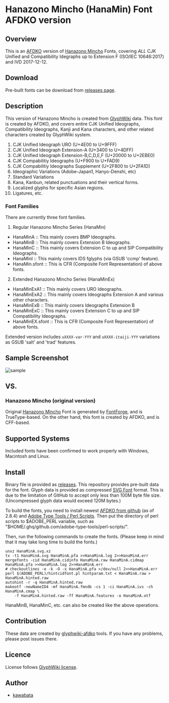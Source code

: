 Hanazono Mincho (HanaMin) Font AFDKO version
=============================

## Overview

This is an [AFDKO](http://www.adobe.com/devnet/opentype/afdko.html)
version of [Hanazono Mincho](https://fonts.jp/) Fonts, covering *ALL*
CJK Unified and Compatibility Idegraphs up to Extension F (ISO/IEC
10646:2017) and IVD 2017-12-12.

## Download

Pre-built fonts can be download from
[releases page](http://github.com/cjkvi/HanaMinAFDKO/releases).

## Description

This version of Hanazono Mincho is created from
[GlyphWiki](http://glyphwiki.org/) data. This font is created by
AFDKO, and covers entire CJK Unified Ideographs, Compatibility
Ideographs, Kanji and Kana characters, and other related characters
created by GlyphWiki system.

1. CJK Unified Ideograph URO (U+4E00 to U+9FFF)
2. CJK Unified Ideograph Extension-A (U+3400 to U+4DFF)
3. CJK Unified Ideograph Extension-B,C,D,E,F (U+20000 to U+2EBE0)
4. CJK Compabilitiy Ideographs (U+F900 to U+FAD9)
5. CJK Compabilitiy Ideographs Supplement (U+2F800 to U+2FA1D)
6. Ideographic Variations (Adobe-Japan1, Hanyo-Denshi, etc)
7. Standard Variations
8. Kana, Kanbun, related punctuations and their vertical forms.
9. Localized glyphs for specific Asian regions.
10. Ligatures, etc.

### Font Families

There are currently three font families.

1. Regular Hanazono Mincho Series (HanaMin)
  - HanaMinA :: This mainly covers BMP Ideographs.
  - HanaMinB :: This mainly covers Extension B Ideographs.
  - HanaMinC :: This mainly covers Extension C to up and SIP Compatibility Ideographs.
  - HanaMinI :: This mainly covers IDS fglyphs (via GSUB 'ccmp' feature).
  - HanaMin.sfont :: This is CFR (Composite Font Representation) of above fonts.

2. Extended Hanazono Mincho Series (HanaMinEx)
  - HanaMinExA1 :: This mainly covers URO Ideographs.
  - HanaMinExA2 :: This mainly covers Ideographs Extension A and various other characters.
  - HanaMinExB :: This mainly covers Ideographs Extension B
  - HanaMinExC :: This mainly covers Extension C to up and SIP Compatibility Ideographs.
  - HanaMinEX.sfont :: This is CFR (Composite Font Representation) of above fonts.

Extended version includes `uXXXX-var-YYY` and `uXXXX-itaiji-YYY`
variations as GSUB 'salt' and 'trad' features.

## Sample Screenshot

![sample](https://cloud.githubusercontent.com/assets/217020/3786962/fa5527bc-19ef-11e4-83b2-bf14a32602e2.png)

## VS.

### Hanazono Mincho (original version)

Original [Hanazono Mincho](http://fonts.jp/hanazono/) Font is
generated by [FontForge](http://fontforge.org/), and is
TrueType-based. On the other hand, this font is created by AFDKO, and
is CFF-based.

## Supported Systems

Included fonts have been confirmed to work properly with Windows,
Macintosh and Linux.

## Install

Binary file is provided as
[releases](http://github.com/cjkvi/HanaMinAFDKO/releases). This
repository provides pre-built data for the font. Glyph data is
provided as compressed [SVG
Font](https://www.w3.org/TR/SVG/fonts.html) format. This is due to the
limitation of GitHub to accept only less than 100M byte file size.
(Uncompressed glyph data would exceed 120M bytes.) 

To build the fonts, you need to install newest [AFDKO from
github](https://github.com/adobe-type-tools/afdko) (as of 2.8.4)
and [Adobe Type Tools / Perl
Scripts](https://github.com/adobe-type-tools/perl-scripts). Then put
the directory of perl scripts to $ADOBE_PERL variable, such as
"$HOME/.ghq/github.com/adobe-type-tools/perl-scripts/".

Then, run the following commands to create the fonts. (Please keep in
mind that it may take long time to build the fonts.)

    unxz HanaMinA.svg.xz
    tx -t1 HanaMinA.svg HanaMinA.pfa >>HanaMinA.log 2>>HanaMinA.err
    mergefonts -cid HanaMinA.cidinfo HanaMinA.raw HanaMinA.cidmap HanaMinA.pfa >>HanaMinA.log 2>>HanaMinA.err
    # checkoutlines -e -k -O -x HanaMinA.pfa >/dev/null 2>>HanaMinA.err
    perl $(ADOBE_PERL)/hintcidfont.pl hintparam.txt < HanaMinA.raw > HanaMinA.hinted.raw
    autohint -r -q HanaMinA.hinted.raw
    makeotf -newNameID4 -mf HanaMinA.fmndb -cs 1 -ci HanaMinA.ivs -ch HanaMinA.cmap \
        -f HanaMinA.hinted.raw -ff HanaMinA.features -o HanaMinA.otf


HanaMinB, HanaMinC, etc. can also be created like the above operations.

## Contribution

These data are created by
[glyphwiki-afdko](http://github.com/kawabata/glyphwiki-afdko) tools.
If you have any problems, please post issues there.

## Licence

License follows [GlyphWiki license](http://glyphwiki.org/license.html).

## Author

- [kawabata](https://github.com/kawabata)
